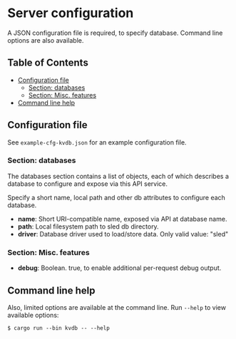 
# Server configuration

A JSON configuration file is required, to specify database.  Command line 
options are also available.

## Table of Contents

* [Configuration file](#configuration-file)
   * [Section: databases](#section-databases)
   * [Section: Misc. features](#section-misc-features)
* [Command line help](#command-line-help)

## Configuration file

See `example-cfg-kvdb.json` for an example configuration file.

### Section: databases

The databases section contains a list of objects, each of which
describes a database to configure and expose via this API service.

Specify a short name, local path and other db attributes to configure
each database.

* **name**:  Short URI-compatible name, exposed via API at database
  name.
* **path**:  Local filesystem path to sled db directory.
* **driver**:  Database driver used to load/store data. Only valid value: "sled"

### Section: Misc. features

* **debug**:  Boolean.  true, to enable additional per-request debug output.

## Command line help

Also, limited options are available at the command line.  Run `--help`
to view available options:

```
$ cargo run --bin kvdb -- --help
```


